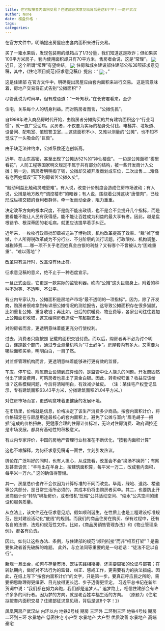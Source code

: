 ```yaml
---
title: 住宅拟按套内面积交易？住建部征求意见稿背后是这8个字！——房产武汉
author: None
date: 楼盘价格 : 
tags: 
categories: 
---
```

在官方文件中，明确提出房屋应由套内面积来进行交易。 
<!-- more -->
买了一箱水果后，发现包装用的纸箱占了1/3分量，我们知道这是欺诈；但如果买100平方米房子，套内使用面积却只有70平方米，售房者会说，这是“常理”。
<img align="center" border="0" src="http://e0.ifengimg.com/03/2019/0224/3DD81CB6820EB19DD0A654139988F03DBC63B773_size25_w552_h265.jpeg" />
近日，这个所谓“常理”有望终结。 
<img align="center" border="0" src="http://e0.ifengimg.com/05/2019/0224/8A29E8BAFCD6BCF8A98F002832865B63ED0F13C2_size26_w568_h201.jpeg" />
 住房和城乡建设部住建部公布38项征求意见稿，其中，《住宅项目规范(征求意见稿)》提出：“ 
<img align="center" border="0" src="http://e0.ifengimg.com/08/2019/0224/0FA257A737F29EC3ADB20B651DAA5DEAA8D115D9_size14_w500_h272.jpeg" />
。” 
 
这是住建部 
在官方文件中，明确提出房屋应由套内面积来进行交易。 
这是否意味着，房地产交易将正式告别“公摊面积”？ 
 
尽管此说为时尚早，但有成语道：“一叶知秋。”在长安君看来，至少 
 
 
 
 
住宅，关系每个人的切身利益。而对购房者而言，“公摊伤民”。 
 
自1998年进入商品房时代开始，由购房者分摊购买的共有建筑面积这个“行业习惯”，就一直广受诟病。买房者，不仅要为实际的栖身处付钱，电梯井、垃圾道、设备间、配电室、值班警卫室……这些面积不小、又难以测量的“公摊”，也不知不觉成了一头吸金的“巨兽”。 
 
由于缺乏法律约束，公摊系数还连创新高。 
 
近年，在山东高密，甚至出现了公摊达52%的“神仙楼盘”。 
一边是公摊面积“雾里看花”，人防工程等国家明文规定不属于共有部分的结构，被一些开发商计入公摊；另一边，购房者明明掏了钱，公摊却又被开发商划成车位，二次出售……难怪有老百姓慨叹“天下购房者苦公摊久矣”。 
 
 
 
“触动利益比触动灵魂更难”。有人说，改变计价制度会造成住房市场波动；有人说，公摊是地方政府“调控楼市”的暗器；有人说，围绕着公摊这块“唐僧肉”，已经形成纵横交错的食利者群体，牵一发而动全身，阻力重重。 
 
 
 
决定改革方向的根本尺度，不是能不能出政绩，也不是会不会提升几个指标，而是要看能不能让人民有获得感，能不能让百姓成为利益的最大享有者。因此，越是盘根错节、根深蒂固的老毛病，就更应该提早着手纠正。 
 
 
 
近年来，一枚枚行政审批印章被送进了博物馆，机构改革提高了效率、“裁”掉了慵懒，个人所得税改革成为不分行业、不分阶层的流行话题。行政限权、机构调整、减税降费……哪一项不关乎老百姓真金白银的利益？又有哪个不曾被认为“困难重重”、“难以落地”？ 
 
改革只有进行时，改革没有休止符。 
 
 
 
 
 
征求意见稿的意义，绝不止于一种态度宣示。 
 
一旦正式面世，它更是一款实际的监管利器。砍向“公摊”这头巨兽身上，附着的种种不对等、不透明、不公平。 
 
有业内专家认为，公摊面积是房地产市场“最不透明的一项指标”。因为，除了开发商，购房者很难拿到有详细公摊情况的测绘报告，这导致公摊面积存在很多猫腻，比如重复公摊、重复收钱；再比如，日后的供暖费、物业费等，各家公司往往要加上公摊面积收取，这又给购房者造成一笔超额支出。 
 
 
 
 
对购房者而言，更透明意味着能更充分行使权利。 
 
过去，消费者只能按照
记载的面积交钱付费。而以后，购房者再不必为讨个明白，连跑数个部门，通过专业测量机构为“寸土必争”。房屋套内有多大，又需要为哪些面积买单，明明白白，一目了然。 
 
对监督管理机构而言，更透明意味着能够进行更有效的监督。 
 
车库、停车位、附属商业设施到底算谁的，是监管中让人挠头的问题。开发商固然付出了建设费用，可购房者也拿出了真金白银。因此，转卖权归谁？收益应该给谁？这些模糊问题，今后将清晰明白，有效减少扯皮。 
（注：某住宅产权登记显示，专有建筑面积63.43平方米，分摊建筑面积21.04平方米。） 
 
对住房市场而言，更透明意味着更健康的发展环境。 
 
在市场里，价格就是信息，价格决定了该生产消费多少商品。按套内面积计价，将价格锚定在与房屋用途最核心的套内面积上，避免了公摊与室内“眉毛胡子一把抓”造成的价格扭曲。更健康合理的住房计价标准，无论对住房消费、政府调控还是市场发展，都具有基础性的积极意义。 
 
 
 
有业内专家评价，中国的房地产管理行业标准在不断优化，“按套内面积计算” 
 
 
这也不难解释，为何征求意见稿甫一面世，立刻引发热议。 
 
舆论在广泛叫好的同时，也有人担心，从成效看，改革会不会“换汤不换药”；有网友甚至调侃：“羊毛出在羊身上，按建筑面积算，每平米一万二，改成套内面积，每平米一万六。” 
 这的确值得警惕。 
 
其一，房屋总价也许不会仅因为计算标准的不同而改变。毕竟，绿地、道路、楼道等公共部分，是日常生活所必须的，其成本仍将由购房者买单。其二，也要防止开发商借计价“转轨”哄抬房价，或者借机“压缩”公共活动空间、“缩水”公共空间的建设和服务质量。 
 
从立法上，该文件还在征求意见期，假如顺利诞生，在性质上也是工程建设标准规范，是对建设活动化“底线”的规则。而我们的商品住房在购买、保有过程中，还有各自的法律、法规和规范性文件。比如，《商品房销售管理办法》和《物业管理条例》，都各有负责。 
 
因此，如何让这些办法、条例，与住建部的规范“顺利衔接”而非“相互打架”？是需要执政者首先破解的难题。 
 此外，与立法同等重要的是一句老话：“徒法不足以自行”。 
 
新规一旦出台，如何与存量市场、既往实践相衔接，还需要周密的论证与部署；在转轨期内，做好对不法行为的监督、纠正、惩戒工作，更需要有力的执法措施。因此，在纸上写下“按套内面积计价”的文字，只是第一步。要真正呼应民之所盼，需要把思路理得更缜密、目光放得更长远、步子迈得更坚定。
习近平总书记在新年贺词中说：“我们都在努力奔跑，我们都是追梦人。” 
 追梦路上，相信住建部会有许许多多的同行者。因为梦的方向，就是老百姓幸福生活的方向。 
 （原题为《住宅拟按套内面积交易？住建部征求意见稿，背后是这8个字！》）
                        
                        
                        
                        
                                        
                    
                    
                
                    
                    
                    
                
                    
                
凤凰网房产武汉站
内环以内 地铁2号线
期房 三环外
二环到三环 地铁4号线
期房 二环到三环
水景地产 低密住宅
小户型 水景地产
大户型 优质改善
水景地产 高端豪宅
	                        
	                    
	                        
	                    

